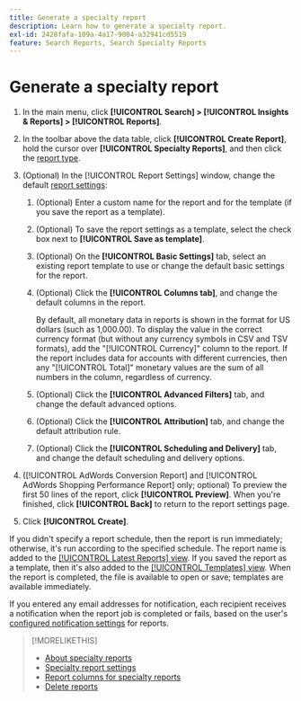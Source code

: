 ```yaml
---
title: Generate a specialty report
description: Learn how to generate a specialty report.
exl-id: 2428fafa-109a-4a17-9004-a32941cd5519
feature: Search Reports, Search Specialty Reports
---
```

# Generate a specialty report

1. In the main menu, click **[!UICONTROL Search] > [!UICONTROL Insights & Reports] > [!UICONTROL Reports]**.

1. In the toolbar above the data table, click **[!UICONTROL Create Report]**, hold the cursor over **[!UICONTROL Specialty Reports]**, and then click the [report type](/help/search-social-commerce/reports/management/specialty/specialty-report-about.md).

1. (Optional) In the [!UICONTROL Report Settings] window, change the default [report settings](specialty-report-settings.md):

   1. (Optional) Enter a custom name for the report and for the template (if you save the report as a template).

   1. (Optional) To save the report settings as a template, select the check box next to **[!UICONTROL Save as template]**.

   1. (Optional) On the **[!UICONTROL Basic Settings]** tab, select an existing report template to use or change the default basic settings for the report.

   1. (Optional) Click the **[!UICONTROL Columns tab]**, and change the default columns in the report.
   
      By default, all monetary data in reports is shown in the format for US dollars (such as 1,000.00). To display the value in the correct currency format (but without any currency symbols in CSV and TSV formats), add the "[!UICONTROL Currency]" column to the report. If the report includes data for accounts with different currencies, then any "[!UICONTROL Total]" monetary values are the sum of all numbers in the column, regardless of currency.
   
   1. (Optional) Click the **[!UICONTROL Advanced Filters]** tab, and change the default advanced options.

   1. (Optional) Click the **[!UICONTROL Attribution]** tab, and change the default attribution rule.

   1. (Optional) Click the **[!UICONTROL Scheduling and Delivery]** tab, and change the default scheduling and delivery options.

1. ([!UICONTROL AdWords Conversion Report] and [!UICONTROL AdWords Shopping Performance Report] only; optional) To preview the first 50 lines of the report, click **[!UICONTROL Preview]**. When you're finished, click **[!UICONTROL Back]** to return to the report settings page.

1. Click **[!UICONTROL Create]**.

If you didn't specify a report schedule, then the report is run immediately; otherwise, it's run according to the specified schedule. The report name is added to the [[!UICONTROL Latest Reports] view](/help/search-social-commerce/reports/report-about.md). If you saved the report as a template, then it's also added to the [[!UICONTROL Templates] view](/help/search-social-commerce/reports/report-about.md). When the report is completed, the file is available to open or save; templates are available immediately.

If you entered any email addresses for notification, each recipient receives a notification when the report job is completed or fails, based on the user's [configured notification settings](/help/search-social-commerce/notifications/notification-edit.md) for reports.

>[!MORELIKETHIS]
>
>* [About specialty reports](/help/search-social-commerce/reports/management/specialty/specialty-report-about.md)
>* [Specialty report settings](/help/search-social-commerce/reports/management/specialty/specialty-report-settings.md)
>* [Report columns for specialty reports](/help/search-social-commerce/reports/management/specialty/specialty-report-columns.md)
>* [Delete reports](/help/search-social-commerce/reports/management/report-delete.md)
